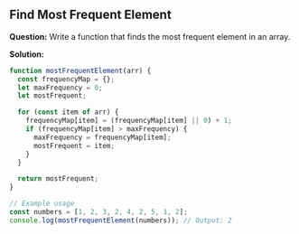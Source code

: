 ## Find Most Frequent Element

**Question:** Write a function that finds the most frequent element in an array.

**Solution:**

```javascript
function mostFrequentElement(arr) {
  const frequencyMap = {};
  let maxFrequency = 0;
  let mostFrequent;

  for (const item of arr) {
    frequencyMap[item] = (frequencyMap[item] || 0) + 1;
    if (frequencyMap[item] > maxFrequency) {
      maxFrequency = frequencyMap[item];
      mostFrequent = item;
    }
  }

  return mostFrequent;
}

// Example usage
const numbers = [1, 2, 3, 2, 4, 2, 5, 1, 2];
console.log(mostFrequentElement(numbers)); // Output: 2
```
```

